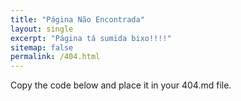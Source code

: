 ```yaml
---
title: "Página Não Encontrada"
layout: single
excerpt: "Página tá sumida bixo!!!!"
sitemap: false
permalink: /404.html
---
```


Copy the code below and place it in your 404.md file.

<script type="text/javascript">
  var GOOG_FIXURL_LANG = 'en';
  var GOOG_FIXURL_SITE = '{{ site.url }}'
</script>
<script type="text/javascript"
  src="//linkhelp.clients.google.com/tbproxy/lh/wm/fixurl.js">
</script>
